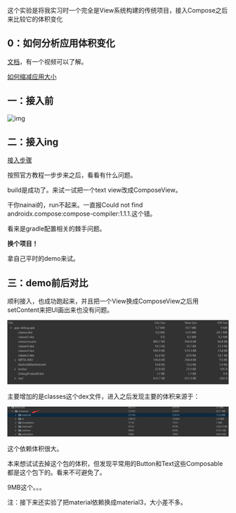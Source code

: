 这个实验是将我实习时一个完全是View系统构建的传统项目，接入Compose之后来比较它的体积变化

## 0：如何分析应用体积变化

[文档](https://developer.android.com/studio/debug/apk-analyzer)，有一个视频可以了解。

[如何缩减应用大小](https://developer.android.com/topic/performance/reduce-apk-size)

## 一：接入前

![img](../../img/NX1EFKOJ8`_FH7L`77TDJNQ.png)

## 二：接入ing

[接入步骤](https://developer.android.com/jetpack/compose/interop/adding)

按照官方教程一步步来之后，看看有什么问题。

build是成功了。来试一试把一个text view改成ComposeView。

干你nainai的，run不起来。一直报Could not find androidx.compose:compose-compiler:1.1.1.这个错。

看来是gradle配置相关的棘手问题。

**换个项目！**

拿自己平时的demo来试。

## 三：demo前后对比

顺利接入，也成功跑起来，并且把一个View换成ComposeView之后用setContent来把UI画出来也没有问题。

![image-20220925122135503](../../img/image-20220925122135503.png)

主要增加的是classes这个dex文件，进入之后发现主要的体积来源于：

![asdfasdfas](../../img/asdfasdfas.png)

这个依赖体积很大。

本来想试试去掉这个包的体积，但发现平常用的Button和Text这些Composable都是这个包下的。看来不可避免了。

9MB这个。。。

注：接下来还实验了把material依赖换成material3，大小差不多。